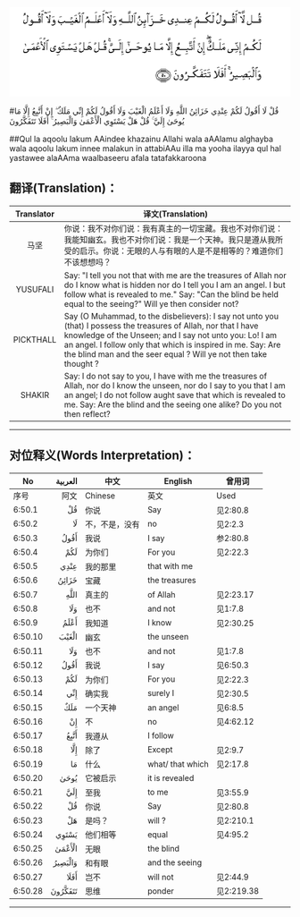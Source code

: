 ![006:050](images/006_050.gif)

#قُلْ لَا أَقُولُ لَكُمْ عِنْدِي خَزَائِنُ اللَّهِ وَلَا أَعْلَمُ الْغَيْبَ وَلَا أَقُولُ لَكُمْ إِنِّي مَلَكٌ ۖ إِنْ أَتَّبِعُ إِلَّا مَا يُوحَىٰ إِلَيَّ ۚ قُلْ هَلْ يَسْتَوِي الْأَعْمَىٰ وَالْبَصِيرُ ۚ أَفَلَا تَتَفَكَّرُونَ 

##Qul la aqoolu lakum AAindee khazainu Allahi wala aAAlamu alghayba wala aqoolu lakum innee malakun in attabiAAu illa ma yooha ilayya qul hal yastawee alaAAma waalbaseeru afala tatafakkaroona 

## 翻译(Translation)：

| Translator | 译文(Translation)                                            |
| :--------: | ------------------------------------------------------------ |
|    马坚    | 你说：我不对你们说：我有真主的一切宝藏。我也不对你们说：我能知幽玄。我也不对你们说：我是一个天神。我只是遵从我所受的启示。你说：无眼的人与有眼的人是不是相等的？难道你们不该想想吗？ |
|  YUSUFALI  | Say: "I tell you not that with me are the treasures of Allah nor do I know what is hidden nor do I tell you I am an angel. I but follow what is revealed to me." Say: "Can the blind be held equal to the seeing?" Will ye then consider not? |
| PICKTHALL  | Say (O Muhammad, to the disbelievers): I say not unto you (that) I possess the treasures of Allah, nor that I have knowledge of the Unseen; and I say not unto you: Lo! I am an angel. I follow only that which is inspired in me. Say: Are the blind man and the seer equal ? Will ye not then take thought ? |
|   SHAKIR   | Say: I do not say to you, I have with me the treasures of Allah, nor do I know the unseen, nor do I say to you that I am an angel; I do not follow aught save that which is revealed to me. Say: Are the blind and the seeing one alike? Do you not then reflect? |

---

## 对位释义(Words Interpretation)：

| No   | العربية | 中文    | English | 曾用词 |
| ---- | ------: | ------- | ------- | ------ |
| 序号 |    阿文 | Chinese | 英文    | Used   |
| 6:50.1  | قُلْ      | 你说           | Say              | 见2:80.8   |
| 6:50.2  | لَا      | 不，不是，没有 | no               | 见2:2.3    |
| 6:50.3  | أَقُولُ    | 我说           | I say            | 参2:80.8   |
| 6:50.4  | لَكُمْ     | 为你们         | For you          | 见2:22.3   |
| 6:50.5  | عِنْدِي    | 我的那里       | that with me     |            |
| 6:50.6  | خَزَائِنُ   | 宝藏           | the treasures    |            |
| 6:50.7  | اللَّهِ    | 真主的         | of Allah         | 见2:23.17  |
| 6:50.8  | وَلَا     | 也不           | and not          | 见1:7.8    |
| 6:50.9  | أَعْلَمُ    | 我知道         | I know           | 见2:30.25  |
| 6:50.10 | الْغَيْبَ   | 幽玄           | the unseen       |            |
| 6:50.11 | وَلَا     | 也不           | and not          | 见1:7.8    |
| 6:50.12 | أَقُولُ    | 我说           | I say            | 见6:50.3   |
| 6:50.13 | لَكُمْ     | 为你们         | For you          | 见2:22.3   |
| 6:50.14 | إِنِّي     | 确实我         | surely I         | 见2:30.5   |
| 6:50.15 | مَلَكٌ     | 一个天神       | an angel         | 见6:8.5    |
| 6:50.16 | إِنْ      | 不             | no               | 见4:62.12  |
| 6:50.17 | أَتَّبِعُ    | 我遵从         | I follow         |            |
| 6:50.18 | إِلَّا     | 除了           | Except           | 见2:9.7    |
| 6:50.19 | مَا      | 什么           | what/ that which | 见2:17.8   |
| 6:50.20 | يُوحَىٰ    | 它被启示       | it is revealed   |            |
| 6:50.21 | إِلَيَّ     | 至我           | to me            | 见3:55.9   |
| 6:50.22 | قُلْ      | 你说           | Say              | 见2:80.8   |
| 6:50.23 | هَلْ      | 是吗？         | will ?           | 见2:210.1  |
| 6:50.24 | يَسْتَوِي   | 他们相等       | equal            | 见4:95.2   |
| 6:50.25 | الْأَعْمَىٰ  | 无眼           | the blind        |            |
| 6:50.26 | وَالْبَصِيرُ | 和有眼         | and the seeing   |            |
| 6:50.27 | أَفَلَا    | 岂不           | will not         | 见2:44.9   |
| 6:50.28 | تَتَفَكَّرُونَ | 思维           | ponder           | 见2:219.38 |

---
